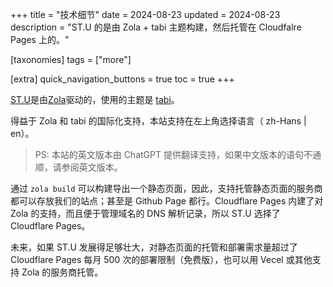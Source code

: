 +++
title = "技术细节"
date = 2024-08-23
updated = 2024-08-23
description = "ST.U 的是由 Zola + tabi 主题构建，然后托管在 Cloudfalre Pages 上的。"

[taxonomies]
tags = ["more"]

[extra]
quick_navigation_buttons = true
toc = true
+++


[ST.U](https://shantou.University)是由[Zola](https://www.getzola.org/)驱动的，使用的主题是 [tabi](https://github.com/welpo/tabi)。

得益于 Zola 和 tabi 的国际化支持，本站支持在左上角选择语言（ zh-Hans | en）。

> PS: 
> 本站的英文版本由 ChatGPT 提供翻译支持，如果中文版本的语句不通顺，请参阅英文版本。

通过 `zola build` 可以构建导出一个静态页面，因此，支持托管静态页面的服务商都可以存放我们的站点；甚至是 Github Page 都行。Cloudflare Pages 内建了对 Zola 的支持，而且便于管理域名的 DNS 解析记录，所以 ST.U 选择了 Cloudflare Pages。 

未来，如果 ST.U 发展得足够壮大，对静态页面的托管和部署需求量超过了 Cloudflare Pages 每月 500 次的部署限制（免费版），也可以用 Vecel 或其他支持 Zola 的服务商托管。